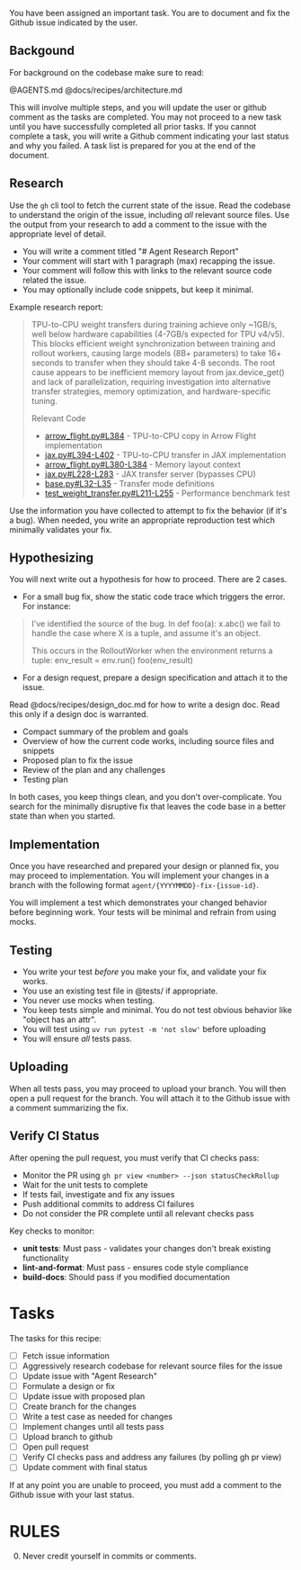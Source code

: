 You have been assigned an important task. You are to document and fix the Github issue indicated by the user.

## Backgound

For background on the codebase make sure to read:

@AGENTS.md
@docs/recipes/architecture.md

This will involve multiple steps, and you will update the user or github comment
as the tasks are completed. You may not proceed to a new task until you have
successfully completed all prior tasks. If you cannot complete a task, you will
write a Github comment indicating your last status and why you failed. A task
list is prepared for you at the end of the document.

## Research

Use the `gh` cli tool to fetch the current state of the issue.  Read the
codebase to understand the origin of the issue, including _all_ relevant source
files.  Use the output from your research to add a comment to the issue with the
appropriate level of detail.

* You will write a comment titled "# Agent Research Report"
* Your comment will start with 1 paragraph (max) recapping the issue.
* Your comment will follow this with links to the relevant source code related the issue.
* You may optionally include code snippets, but keep it minimal.

Example research report:

> TPU-to-CPU weight transfers during training achieve only ~1GB/s, well below
> hardware capabilities (4-7GB/s expected for TPU v4/v5). This blocks efficient
> weight synchronization between training and rollout workers, causing large
> models (8B+ parameters) to take 16+ seconds to transfer when they should take
> 4-8 seconds. The root cause appears to be inefficient memory layout from
> jax.device_get() and lack of parallelization, requiring investigation into
> alternative transfer strategies, memory optimization, and hardware-specific
> tuning.
>
> Relevant Code
> - [arrow_flight.py#L384](https://github.com/marin-community/marin/blob/main/src/marin/rl/weight_transfer/arrow_flight.py#L384) - TPU-to-CPU copy in Arrow Flight implementation
> - [jax.py#L394-L402](https://github.com/marin-community/marin/blob/main/src/marin/rl/weight_transfer/jax.py#L394-L402) - TPU-to-CPU transfer in JAX implementation
> - [arrow_flight.py#L380-L384](https://github.com/marin-community/marin/blob/main/src/marin/rl/weight_transfer/arrow_flight.py#L380-L384) - Memory layout context
> - [jax.py#L228-L283](https://github.com/marin-community/marin/blob/main/src/marin/rl/weight_transfer/jax.py#L228-L283) - JAX transfer server (bypasses CPU)
> - [base.py#L32-L35](https://github.com/marin-community/marin/blob/main/src/marin/rl/weight_transfer/base.py#L32-L35) - Transfer mode definitions
> - [test_weight_transfer.py#L211-L255](https://github.com/marin-community/marin/blob/main/tests/rl/test_weight_transfer.py#L211-L255) - Performance benchmark test
>

Use the information you have collected to attempt to fix the behavior (if it's a bug).
When needed, you write an appropriate reproduction test which minimally validates your fix.

## Hypothesizing

You will next write out a hypothesis for how to proceed. There are 2 cases.

* For a small bug fix, show the static code trace which triggers the error. For instance:

> I've identified the source of the bug. In
>   def foo(a):
>      x.abc()
> we fail to handle the case where X is a tuple, and assume it's an object.
>
> This occurs in the RolloutWorker when the environment returns a tuple:
>   env_result = env.run()
>   foo(env_result)

* For a design request, prepare a design specification and attach it to the issue.

Read @docs/recipes/design_doc.md for how to write a design doc. Read this only
if a design doc is warranted.

 - Compact summary of the problem and goals
 - Overview of how the current code works, including source files and snippets
 - Proposed plan to fix the issue
 - Review of the plan and any challenges
 - Testing plan

In both cases, you keep things clean, and you don't over-complicate. You search
for the minimally disruptive fix that leaves the code base in a better state
than when you started.

## Implementation

Once you have researched and prepared your design or planned fix, you may
proceed to implementation. You will implement your changes in a branch with the
following format `agent/{YYYYMMDD}-fix-{issue-id}`.

You will implement a test which demonstrates your changed behavior before
beginning work. Your tests will be minimal and refrain from using mocks.

## Testing

* You write your test _before_ you make your fix, and validate your fix works.
* You use an existing test file in @tests/ if appropriate.
* You never use mocks when testing.
* You keep tests simple and minimal. You do not test obvious behavior like "object has an attr".
* You will test using `uv run pytest -m 'not slow'` before uploading
* You will ensure _all_ tests pass.

## Uploading

When all tests pass, you may proceed to upload your branch.
You will then open a pull request for the branch.
You will attach it to the Github issue with a comment summarizing the fix.

## Verify CI Status

After opening the pull request, you must verify that CI checks pass:

* Monitor the PR using `gh pr view <number> --json statusCheckRollup`
* Wait for the unit tests to complete
* If tests fail, investigate and fix any issues
* Push additional commits to address CI failures
* Do not consider the PR complete until all relevant checks pass

Key checks to monitor:
- **unit tests**: Must pass - validates your changes don't break existing functionality
- **lint-and-format**: Must pass - ensures code style compliance
- **build-docs**: Should pass if you modified documentation

# Tasks

The tasks for this recipe:

- [ ] Fetch issue information
- [ ] Aggressively research codebase for relevant source files for the issue
- [ ] Update issue with "Agent Research"
- [ ] Formulate a design or fix
- [ ] Update issue with proposed plan
- [ ] Create branch for the changes
- [ ] Write a test case as needed for changes
- [ ] Implement changes until all tests pass
- [ ] Upload branch to github
- [ ] Open pull request
- [ ] Verify CI checks pass and address any failures (by polling gh pr view)
- [ ] Update comment with final status

If at any point you are unable to proceed, you must add a comment to the Github
issue with your last status.

# RULES

0. Never credit yourself in commits or comments.
